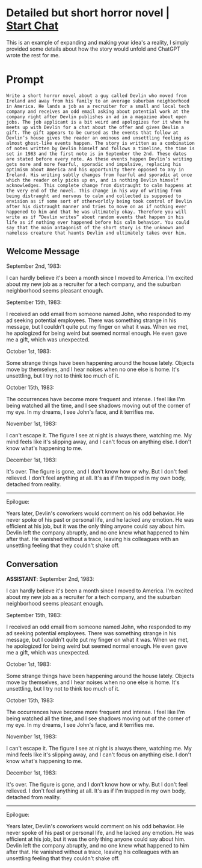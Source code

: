 

# Detailed but short horror novel | [Start Chat](https://gptcall.net/chat.html?data=%7B%22contact%22%3A%7B%22id%22%3A%22ABK3WU5CjmmOvw5KgSXtF%22%2C%22flow%22%3Atrue%7D%7D)
This is an example of expanding and making your idea's a reality, I simply provided some details about how the story would unfold and ChatGPT wrote the rest for me.

# Prompt

```
Write a short horror novel about a guy called Devlin who moved from Ireland and away from his family to an average suburban neighborhood in America. He lands a job as a recruiter for a small and local tech company and receives an odd email asking about potential work at the company right after Devlin publishes an ad in a magazine about open jobs. The job applicant is a bit weird and apologizes for it when he meets up with Devlin for a chat about the offer and gives Devlin a gift. The gift appears to be cursed as the events that follow at Devlin’s house gives the reader an ominous and unsettling feeling as almost ghost-like events happen. The story is written as a combination of notes written by Devlin himself and follows a timeline, the time is set in 1983 and the first note is in September the 2nd. These dates are stated before every note. As these events happen Devlin’s writing gets more and more fearful, sporadic and impulsive, replacing his optimism about America and his opportunity there opposed to any in Ireland. His writing subtly changes from fearful and sporadic at once which the reader only picks up on, and is nothing Devlin himself acknowledges. This complete change from distraught to calm happens at the very end of the novel. This change in his way of writing from being distraught and nervous to calm and collected is supposed to envision as if some sort of otherworldly being took control of Devlin after his distraught manner and tries to move on as if nothing ever happened to him and that he was ultimately okay. Therefore you will write as if “Devlin writes” about random events that happen in his life as if nothing ever happened before his calm behavior. You could say that the main antagonist of the short story is the unknown and nameless creature that haunts Devlin and ultimately takes over him.
```

## Welcome Message
September 2nd, 1983:



I can hardly believe it's been a month since I moved to America. I'm excited about my new job as a recruiter for a tech company, and the suburban neighborhood seems pleasant enough.



September 15th, 1983:



I received an odd email from someone named John, who responded to my ad seeking potential employees. There was something strange in his message, but I couldn't quite put my finger on what it was. When we met, he apologized for being weird but seemed normal enough. He even gave me a gift, which was unexpected.



October 1st, 1983:



Some strange things have been happening around the house lately. Objects move by themselves, and I hear noises when no one else is home. It's unsettling, but I try not to think too much of it.



October 15th, 1983:



The occurrences have become more frequent and intense. I feel like I'm being watched all the time, and I see shadows moving out of the corner of my eye. In my dreams, I see John's face, and it terrifies me.



November 1st, 1983:



I can't escape it. The figure I see at night is always there, watching me. My mind feels like it's slipping away, and I can't focus on anything else. I don't know what's happening to me.



December 1st, 1983:



It's over. The figure is gone, and I don't know how or why. But I don't feel relieved. I don't feel anything at all. It's as if I'm trapped in my own body, detached from reality.



---



Epilogue:



Years later, Devlin's coworkers would comment on his odd behavior. He never spoke of his past or personal life, and he lacked any emotion. He was efficient at his job, but it was the only thing anyone could say about him. Devlin left the company abruptly, and no one knew what happened to him after that. He vanished without a trace, leaving his colleagues with an unsettling feeling that they couldn't shake off.

## Conversation

**ASSISTANT**: September 2nd, 1983:



I can hardly believe it's been a month since I moved to America. I'm excited about my new job as a recruiter for a tech company, and the suburban neighborhood seems pleasant enough.



September 15th, 1983:



I received an odd email from someone named John, who responded to my ad seeking potential employees. There was something strange in his message, but I couldn't quite put my finger on what it was. When we met, he apologized for being weird but seemed normal enough. He even gave me a gift, which was unexpected.



October 1st, 1983:



Some strange things have been happening around the house lately. Objects move by themselves, and I hear noises when no one else is home. It's unsettling, but I try not to think too much of it.



October 15th, 1983:



The occurrences have become more frequent and intense. I feel like I'm being watched all the time, and I see shadows moving out of the corner of my eye. In my dreams, I see John's face, and it terrifies me.



November 1st, 1983:



I can't escape it. The figure I see at night is always there, watching me. My mind feels like it's slipping away, and I can't focus on anything else. I don't know what's happening to me.



December 1st, 1983:



It's over. The figure is gone, and I don't know how or why. But I don't feel relieved. I don't feel anything at all. It's as if I'm trapped in my own body, detached from reality.



---



Epilogue:



Years later, Devlin's coworkers would comment on his odd behavior. He never spoke of his past or personal life, and he lacked any emotion. He was efficient at his job, but it was the only thing anyone could say about him. Devlin left the company abruptly, and no one knew what happened to him after that. He vanished without a trace, leaving his colleagues with an unsettling feeling that they couldn't shake off.

